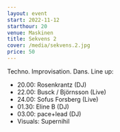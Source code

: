 ```yaml
---
layout: event
start: 2022-11-12
starthour: 20
venue: Maskinen
title: Sekvens 2
cover: /media/sekvens.2.jpg
price: 50
---
```


Techno. Improvisation. Dans.
Line up:
* 20.00: Rosenkrantz (DJ)
* 22.00: Busck / Björnsson (Live)
* 24.00: Sofus Forsberg (Live)
* 01.30: Eline B (DJ)
* 03.00: pace+lead (DJ)
* Visuals: Supernihil

